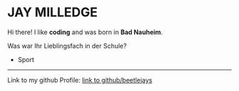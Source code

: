 # JAY MILLEDGE

Hi there! I like **coding** and was born in **Bad Nauheim**.

Was war Ihr Lieblingsfach in der Schule?
- Sport
---
Link to my github Profile: [link to github/beetlejays](https://github.com/beetlejays)
